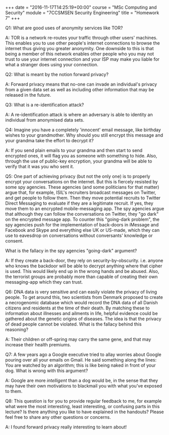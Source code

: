 +++
date = "2016-11-17T14:25:19+00:00"
course = "MSc Computing and Security"
module = "7CCSMSEN Security Engineering"
title = "Homework 7"
+++

Q1: What are good uses of anonymity services like TOR?

A: TOR is a network re-routes your traffic through other users' machines. This enables you to use other people's internet connections to browse the internet thus giving you greater anonymity. One downside to this is that being a member of this network enables other people who you may not trust to use your internet connection and your ISP may make you liable for what a stranger does using your connection.


Q2: What is meant by the notion forward privacy?

A: Forward privacy means that no-one can invade an individual's privacy from a given data set as well as including other information that may be released in the future.


Q3: What is a re-identification attack?

A: A re-identification attack is where an adversary is able to identity an individual from anonymised data sets.


Q4: Imagine you have a completely 'innocent' email message, like birthday wishes to your grandmother. Why should you still encrypt this message and your grandma take the effort to decrypt it?

A: If you send plain emails to your grandma and then start to send encrypted ones, it will flag you as someone with something to hide. Also, through the use of public-key encryption, your grandma will be able to verify that it was you who sent it.


Q5: One part of achieving privacy (but not the only one) is to properly encrypt your conversations on the internet. But this is fiercely resisted by some spy agencies. These agencies (and some politicians for that matter) argue that, for example, ISIL's recruiters broadcast messages on Twitter, and get people to follow them. Then they move potential recruits to Twitter Direct Messaging to evaluate if they are a legitimate recruit. If yes, they move them to an encrypted mobile-messaging app. The spy agencies argue that although they can follow the conversations on Twitter, they "go dark" on the encrypted message app. To counter this "going-dark problem", the spy agencies push for the implementation of back-doors in iMessage and Facebook and Skype and everything else UK or US-made, which they can use to eavesdrop on conversations without conversants' knowledge or consent.

What is the fallacy in the spy agencies "going-dark" argument?

A: If they create a back-door, they rely on security-by-obscurity. i.e. anyone who knows the backdoor will be able to decrypt anything where that cipher is used. This would likely end up in the wrong hands and be abused. Also, the terrorist groups are probably more than capable of creating their own messaging-app which they can trust.


Q6: DNA data is very sensitive and can easily violate the privacy of living people. To get around this, two scientists from Denmark proposed to create a necrogenomic database which would record the DNA data of all Danish citizens and residents at the time of their death. By matching these to information about illnesses and ailments in life, helpful evidence could be gathered about the genetic origins of diseases. The idea is that the privacy of dead people cannot be violated. What is the fallacy behind this reasoning?

A: Their children or off-spring may carry the same gene, and that may increase their health premiums.


Q7: A few years ago a Google executive tried to allay worries about Google pouring over all your emails on Gmail. He said something along the lines: You are watched by an algorithm; this is like being naked in front of your dog. What is wrong with this argument?

A: Google are more *intelligent* than a dog would be, in the sense that they may have their own motivations to blackmail you with what you've exposed to them.


Q8: This question is for you to provide regular feedback to me, for example what were the most interesting, least interesting, or confusing parts in this lecture? Is there anything you like to have explained in the handouts? Please feel free to share any other questions or concerns.

A: I found forward privacy really interesting to learn about!
